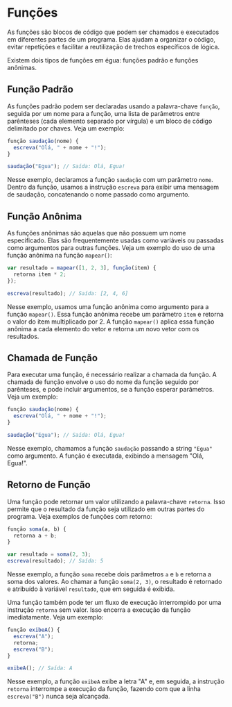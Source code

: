 # Funções

As funções são blocos de código que podem ser chamados e executados em diferentes partes de um programa. Elas ajudam a organizar o código, evitar repetições e facilitar a reutilização de trechos específicos de lógica.

Existem dois tipos de funções em égua: funções padrão e funções anônimas.

## Função Padrão

As funções padrão podem ser declaradas usando a palavra-chave `função`, seguida por um nome para a função, uma lista de parâmetros entre parênteses (cada elemento separado por vírgula) e um bloco de código delimitado por chaves. Veja um exemplo:

```js
função saudação(nome) {
  escreva("Olá, " + nome + "!");
}

saudação("Egua"); // Saída: Olá, Egua!
```

Nesse exemplo, declaramos a função `saudação` com um parâmetro `nome`. Dentro da função, usamos a instrução `escreva` para exibir uma mensagem de saudação, concatenando o nome passado como argumento.

## Função Anônima

As funções anônimas são aquelas que não possuem um nome especificado. Elas são frequentemente usadas como variáveis ou passadas como argumentos para outras funções. Veja um exemplo do uso de uma função anônima na função `mapear()`:

```js
var resultado = mapear([1, 2, 3], função(item) {
  retorna item * 2;
});

escreva(resultado); // Saída: [2, 4, 6]
```

Nesse exemplo, usamos uma função anônima como argumento para a função `mapear()`. Essa função anônima recebe um parâmetro `item` e retorna o valor do item multiplicado por 2. A função `mapear()` aplica essa função anônima a cada elemento do vetor e retorna um novo vetor com os resultados.

## Chamada de Função

Para executar uma função, é necessário realizar a chamada da função. A chamada de função envolve o uso do nome da função seguido por parênteses, e pode incluir argumentos, se a função esperar parâmetros. Veja um exemplo:

```js
função saudação(nome) {
  escreva("Olá, " + nome + "!");
}

saudação("Egua"); // Saída: Olá, Egua!
```

Nesse exemplo, chamamos a função `saudação` passando a string `"Egua"` como argumento. A função é executada, exibindo a mensagem "Olá, Egua!".

## Retorno de Função

Uma função pode retornar um valor utilizando a palavra-chave `retorna`. Isso permite que o resultado da função seja utilizado em outras partes do programa. Veja exemplos de funções com retorno:

```js
função soma(a, b) {
  retorna a + b;
}

var resultado = soma(2, 3);
escreva(resultado); // Saída: 5
```

Nesse exemplo, a função `soma` recebe dois parâmetros `a` e `b` e retorna a soma dos valores. Ao chamar a função `soma(2, 3)`, o resultado é retornado e atribuído à variável `resultado`, que em seguida é exibida.

Uma função também pode ter um fluxo de execução interrompido por uma instrução `retorna` sem valor. Isso encerra a execução da função imediatamente. Veja um exemplo:

```js
função exibeA() {
  escreva("A");
  retorna;
  escreva("B");
}

exibeA(); // Saída: A
```

Nesse exemplo, a função `exibeA` exibe a letra "A" e, em seguida, a instrução `retorna` interrompe a execução da função, fazendo com que a linha `escreva("B")` nunca seja alcançada.